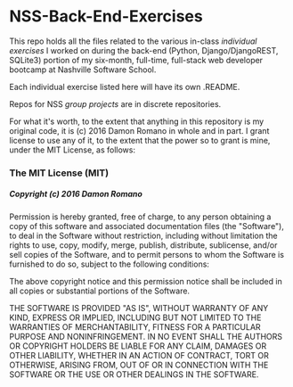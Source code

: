 # **NSS-Back-End-Exercises**
This repo holds all the files related to the various in-class _individual exercises_ I worked on during the back-end (Python, Django/DjangoREST, SQLite3) portion of my six-month, full-time, full-stack web developer bootcamp at Nashville Software School. 

Each individual exercise listed here will have its own .README.

Repos for NSS _group projects_ are in discrete repositories.

For what it's worth, to the extent that anything in this repository is my original code, it is (c) 2016 Damon Romano in whole and in part. I grant license to use any of it, to the extent that the power so to grant is mine, under the MIT License, as follows: 

### The MIT License (MIT) 
##### Copyright (c) 2016 Damon Romano

Permission is hereby granted, free of charge, to any person obtaining a copy of this software and associated documentation files (the "Software"), to deal in the Software without restriction, including without limitation the rights to use, copy, modify, merge, publish, distribute, sublicense, and/or sell copies of the Software, and to permit persons to whom the Software is furnished to do so, subject to the following conditions:

The above copyright notice and this permission notice shall be included in all copies or substantial portions of the Software.

THE SOFTWARE IS PROVIDED "AS IS", WITHOUT WARRANTY OF ANY KIND, EXPRESS OR IMPLIED, INCLUDING BUT NOT LIMITED TO THE WARRANTIES OF MERCHANTABILITY, FITNESS FOR A PARTICULAR PURPOSE AND NONINFRINGEMENT. IN NO EVENT SHALL THE AUTHORS OR COPYRIGHT HOLDERS BE LIABLE FOR ANY CLAIM, DAMAGES OR OTHER LIABILITY, WHETHER IN AN ACTION OF CONTRACT, TORT OR OTHERWISE, ARISING FROM, OUT OF OR IN CONNECTION WITH THE SOFTWARE OR THE USE OR OTHER DEALINGS IN THE SOFTWARE.
